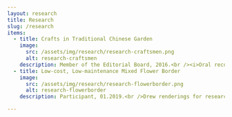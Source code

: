 ```yaml
---
layout: research
title: Research
slug: /research
items:
  - title: Crafts in Traditional Chinese Garden
    image:
      src: /assets/img/research/research-craftsmen.png
      alt: research-craftsmen
    description: Member of the Editorial Board, 2016.<br /><i>Oral record of traditional architectural decoration craftsmen in Lingnan<i>, National Natural Science Foundation of China (NSFC):51908227, published. I participated in the materials gathering, organizing, writing, and composing, which included field research and interviews for about one month.<br />
  - title: Low-cost, Low-maintenance Mixed Flower Border
    image:
      src: /assets/img/research/research-flowerborder.png
      alt: research-flowerborder
    description: Participant, 01.2019.<br />Drew renderings for research report named <i>Screening and Application of Low-cost, Low-maintenance Mixed Flower Border<i>.This research report of the expert panel organized by the Shenzhen Institute of Urban Management Science.<br />

---
```



<br />
<br />

